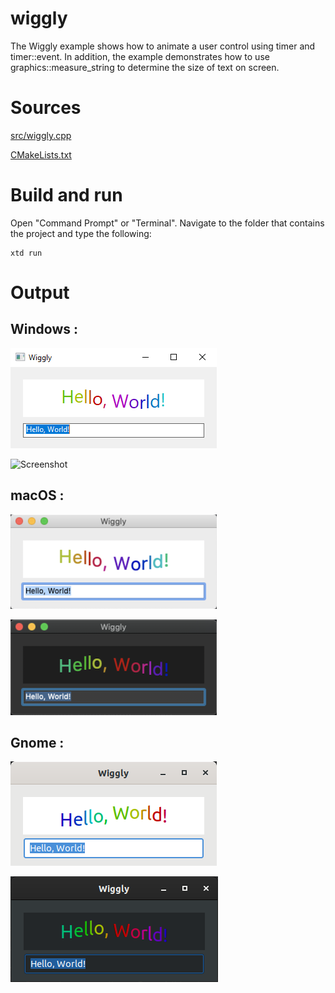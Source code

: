 # wiggly

The Wiggly example shows how to animate a user control using timer and timer::event. In addition, the example demonstrates how to use graphics::measure_string to determine the size of text on screen.

# Sources

[src/wiggly.cpp](src/wiggly.cpp)

[CMakeLists.txt](CMakeLists.txt)

# Build and run

Open "Command Prompt" or "Terminal". Navigate to the folder that contains the project and type the following:

```shell
xtd run
```

# Output

## Windows :

![Screenshot](../../../docs/pictures/examples/wiggly_w.png)

![Screenshot](../../../docs/pictures/examples/wiggly_wd.png)

## macOS :

![Screenshot](../../../docs/pictures/examples/wiggly_m.png)

![Screenshot](../../../docs/pictures/examples/wiggly_md.png)

## Gnome :

![Screenshot](../../../docs/pictures/examples/wiggly_g.png)

![Screenshot](../../../docs/pictures/examples/wiggly_gd.png)
